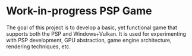 # Work-in-progress PSP Game

The goal of this project is to develop a basic, yet functional game that supports both the PSP and Windows+Vulkan. It is used for experimenting with PSP development, GPU abstraction, game engine architecture, rendering techniques, etc.
